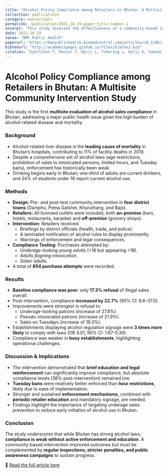 ```yaml
---
title: "Alcohol Policy Compliance among Retailers in Bhutan: A Multisite Community Intervention Study"
collection: publications
category: manuscripts
permalink: /publication/2021-10-19-paper-title-number-1
excerpt: "This study assessed the effectiveness of a community-based intervention to improve compliance with alcohol sale regulations among retailers in four district towns of Bhutan."
date: 2021-10-19
venue: "BMC Public Health"
paperurl: "https://bmcpublichealth.biomedcentral.com/articles/10.1186/s12889-021-11932-0"
bibtexurl: "http://academicpages.github.io/files/bibtex1.bib"
citation: "Gyeltshen T, Penjor T, Dorji L, Tshering L, Dorji K, Subedi BN, Tshering D, Xu YY, Dorji G, Gueye GN (2021). Alcohol policy compliance among retailers in Bhutan: A multisite community intervention study. BMC Public Health 21, 1893. https://doi.org/10.1186/s12889-021-11932-0"
---
```


# Alcohol Policy Compliance among Retailers in Bhutan: A Multisite Community Intervention Study  

This study is the first **multisite evaluation of alcohol sales compliance** in Bhutan, addressing a major public health issue given the high burden of alcohol-related disease and mortality.  

### Background  
- Alcohol-related liver disease is the **leading cause of mortality** in Bhutan’s hospitals, contributing to 11% of facility deaths in 2019.  
- Despite a comprehensive set of alcohol laws (age restrictions, prohibition of sales to intoxicated persons, limited hours, and Tuesday bans), enforcement has historically been weak.  
- Drinking begins early in Bhutan; one-third of adults are current drinkers, and 24% of students under 18 report current alcohol use.  

### Methods  
- **Design:** Pre- and post-test community intervention in **four district towns** (Damphu, Pema Gatshel, Khuruthang, and Bajo).  
- **Retailers:** All licensed outlets were included, both **on-premise** (bars, hotels, restaurants, karaoke) and **off-premise** (grocery shops).  
- **Intervention:** Retailers received:  
  - Briefings by district officials (health, trade, and police).  
  - A laminated notification of alcohol rules to display prominently.  
  - Warnings of enforcement and legal consequences.  
- **Compliance Testing:** Purchases attempted by:  
  - *Underage-looking young adults* (>18 but appearing <18).  
  - *Adults feigning intoxication*.  
  - *Sober adults*.  
- A total of **854 purchase attempts** were recorded.  

### Results  
- **Baseline compliance was poor**: only **17.3% refusal** of illegal sales overall.  
- Post-intervention, compliance **increased by 22.7%** (95% CI: 8.6–37.0).  
- Improvements were strongest in refusal to:  
  - Underage-looking patrons (increase of 27.8%).  
  - Pseudo-intoxicated patrons (increase of 21.9%).  
  - Sales on Tuesdays (increase of 19.3%).  
- Establishments displaying alcohol regulation signage were **3 times more likely** to comply with laws (OR 3.01, 95% CI: 1.67–5.36).  
- Compliance was weaker in **busy establishments**, highlighting operational challenges.  

### Discussion & Implications  
- The intervention demonstrated that **brief education and legal reinforcement** can significantly improve compliance, but absolute compliance levels (38% post-intervention) remained low.  
- **Tuesday bans** were relatively better enforced than **hour restrictions**, likely due to ease of implementation.  
- Stronger and sustained **enforcement mechanisms**, combined with **periodic retailer education** and mandatory signage, are needed.  
- Findings highlight the importance of targeting underage sales prevention to reduce early initiation of alcohol use in Bhutan.  

### Conclusion  
The study underscores that while Bhutan has strong alcohol laws, **compliance is weak without active enforcement and education**. A community-based intervention improved outcomes but must be complemented by **regular inspections, stricter penalties, and public awareness campaigns** to sustain progress.  

📖 [Read the full article here](https://bmcpublichealth.biomedcentral.com/articles/10.1186/s12889-021-11932-0)  
